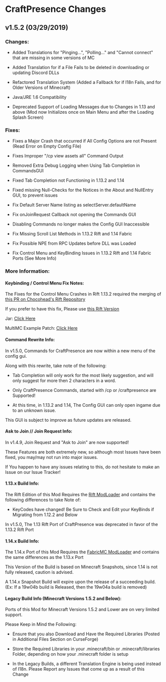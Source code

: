 # CraftPresence Changes

## v1.5.2 (03/29/2019)

### Changes:

* Added Translations for "Pinging...", "Polling..." and "Cannot connect" that are missing in some versions of MC

* Added Translation for if a File Fails to be deleted in downloading or updating Discord DLLs

* Refactored Translation System (Added a Fallback for if I18n Fails, and for Older Versions of Minecraft)

* Java/JRE 1.6 Compatibility

* Deprecated Support of Loading Messages due to Changes in 1.13 and above (Mod now Initializes once on Main Menu and after the Loading Splash Screen)

### Fixes:

* Fixes a Major Crash that occurred if All Config Options are not Present (Read Error on Empty Config File)

* Fixes Improper "/cp view assets all" Command Output

* Removed Extra Debug Logging when Using Tab Completion in CommandsGUI

* Fixed Tab Completion not Functioning in 1.13.2 and 1.14

* Fixed missing Null-Checks for the Notices in the About and NullEntry GUI, to prevent issues

* Fix Default Server Name listing as selectServer.defaultName

* Fix onJoinRequest Callback not opening the Commands GUI

* Disabling Commands no longer makes the Config GUI Inaccessible

* Fix Missing Scroll List Methods in 1.13.2 Rift and 1.14 Fabric

* Fix Possible NPE from RPC Updates before DLL was Loaded

* Fix Control Menu and KeyBinding Issues in 1.13.2 Rift and 1.14 Fabric Ports (See More Info)

### More Information:

#### Keybinding / Control Menu Fix Notes:

The Fixes for the Control Menu Crashes in Rift 1.13.2 required the merging of [this PR on Chocohead's Rift Repository](https://github.com/Chocohead/Rift/pull/11)

If you prefer to have this fix, Please use [this Rift Version](https://www.jitpack.io/#CDAGaming/Rift/jitpack-0a2217b941-1)

Jar: [Click Here](https://www.jitpack.io/com/github/CDAGaming/Rift/jitpack-0a2217b941-1/Rift-jitpack-0a2217b941-1.jar)

MultiMC Example Patch: [Click Here](https://gist.github.com/CDAGaming/ba84849826e96b69b829b7453e459edf)

#### Command Rewrite Info:

In v1.5.0, Commands for CraftPresence are now within a new menu of the config gui.

Along with this rewrite, take note of the following:

* Tab Completion will only work for the most likely suggestion, and will only suggest for more then 2 characters in a word.

* Only CraftPresence Commands, started with /cp or /craftpresence are Supported!

* At this time, in 1.13.2 and 1.14, The Config GUI can only open ingame due to an unknown issue.

This GUI is subject to improve as future updates are released.

#### Ask to Join // Join Request Info:

In v1.4.9, Join Request and "Ask to Join" are now supported!

These Features are both extremely new, so although most Issues have been fixed, you may/may not run into major issues.

If You happen to have any issues relating to this, do not hesitate to make an Issue on our Issue Tracker!

#### 1.13.x Build Info:

The Rift Edition of this Mod Requires the [Rift ModLoader](https://minecraft.curseforge.com/projects/rift) and contains the following differences to take Note of:

* KeyCodes have changed! Be Sure to Check and Edit your KeyBinds if Migrating from 1.12.2 and Below

In v1.5.0, The 1.13 Rift Port of CraftPresence was deprecated in favor of the 1.13.2 Rift Port

#### 1.14.x Build Info:

The 1.14.x Port of this Mod Requires the [FabricMC ModLoader](https://minecraft.curseforge.com/projects/fabric) and contains the same differences as the 1.13.x Port

This Version of the Build is based on Minecraft Snapshots, since 1.14 is not fully released, caution is advised.

A 1.14.x Snapshot Build will expire upon the release of a succeeding build. (Ex: If a 19w04b build is Released, then the 19w04a build is removed)

#### Legacy Build Info (Minecraft Versions 1.5.2 and Below):

Ports of this Mod for Minecraft Versions 1.5.2 and Lower are on very limited support.

Please Keep in Mind the Following:

* Ensure that you also Download and Have the Required Libraries (Posted in Additional Files Section on CurseForge)

* Store the Required Libraries in your .minecraft/bin or .minecraft/libraries Folder, depending on how your .minecraft folder is setup

* In the Legacy Builds, a different Translation Engine is being used instead of I18n. Please Report any Issues that come up as a result of this Change

